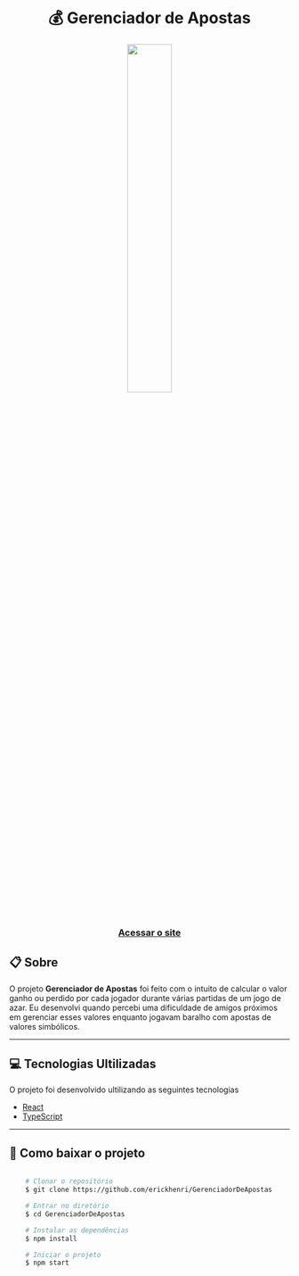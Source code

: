 <h1 align="center">
💰 Gerenciador de Apostas
</h1>

<center>
    <img  
        width="40%"       
        src="./public/Site_gerenciador_de_apostas.gif"
    />
</center>

<h3 align="center">
    <a target="_blank" href="https://gerenciador-de-apostas-fwi3.vercel.app/">Acessar o site</a>
</h3>


## 📋 Sobre

O projeto **Gerenciador de Apostas** foi feito com o intuito de calcular o valor ganho ou perdido por cada jogador durante várias partidas de um jogo de azar. Eu desenvolvi quando percebi uma dificuldade de amigos próximos em gerenciar esses valores enquanto jogavam baralho com apostas de valores simbólicos.

---

## 💻 Tecnologias Ultilizadas

O projeto foi desenvolvido ultilizando as seguintes tecnologias

- [React](https://reactjs.org)
- [TypeScript](https://www.typescriptlang.org/)

---

## 📁 Como baixar o projeto

```bash

    # Clonar o repositório
    $ git clone https://github.com/erickhenri/GerenciadorDeApostas

    # Entrar no diretório
    $ cd GerenciadorDeApostas

    # Instalar as dependências
    $ npm install

    # Iniciar o projeto
    $ npm start

```
